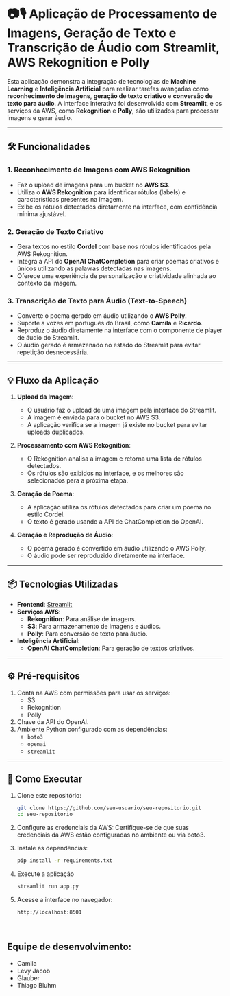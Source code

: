 # 📷🎙️ Aplicação de Processamento de Imagens, Geração de Texto e Transcrição de Áudio com Streamlit, AWS Rekognition e Polly

Esta aplicação demonstra a integração de tecnologias de **Machine Learning** e **Inteligência Artificial** para realizar tarefas avançadas como **reconhecimento de imagens**, **geração de texto criativo** e **conversão de texto para áudio**. A interface interativa foi desenvolvida com **Streamlit**, e os serviços da AWS, como **Rekognition** e **Polly**, são utilizados para processar imagens e gerar áudio.

---

## 🛠️ Funcionalidades

### 1. **Reconhecimento de Imagens com AWS Rekognition**
- Faz o upload de imagens para um bucket no **AWS S3**.
- Utiliza o **AWS Rekognition** para identificar rótulos (labels) e características presentes na imagem.
- Exibe os rótulos detectados diretamente na interface, com confidência mínima ajustável.

### 2. **Geração de Texto Criativo**
- Gera textos no estilo **Cordel** com base nos rótulos identificados pela AWS Rekognition.
- Integra a API do **OpenAI ChatCompletion** para criar poemas criativos e únicos utilizando as palavras detectadas nas imagens.
- Oferece uma experiência de personalização e criatividade alinhada ao contexto da imagem.

### 3. **Transcrição de Texto para Áudio (Text-to-Speech)**
- Converte o poema gerado em áudio utilizando o **AWS Polly**.
- Suporte a vozes em português do Brasil, como **Camila** e **Ricardo**.
- Reproduz o áudio diretamente na interface com o componente de player de áudio do Streamlit.
- O áudio gerado é armazenado no estado do Streamlit para evitar repetição desnecessária.

---

## 💡 Fluxo da Aplicação

1. **Upload da Imagem**:
   - O usuário faz o upload de uma imagem pela interface do Streamlit.
   - A imagem é enviada para o bucket no AWS S3.
   - A aplicação verifica se a imagem já existe no bucket para evitar uploads duplicados.

2. **Processamento com AWS Rekognition**:
   - O Rekognition analisa a imagem e retorna uma lista de rótulos detectados.
   - Os rótulos são exibidos na interface, e os melhores são selecionados para a próxima etapa.

3. **Geração de Poema**:
   - A aplicação utiliza os rótulos detectados para criar um poema no estilo Cordel.
   - O texto é gerado usando a API de ChatCompletion do OpenAI.

4. **Geração e Reprodução de Áudio**:
   - O poema gerado é convertido em áudio utilizando o AWS Polly.
   - O áudio pode ser reproduzido diretamente na interface.

---

## 📦 Tecnologias Utilizadas

- **Frontend**: [Streamlit](https://streamlit.io/)
- **Serviços AWS**:
  - **Rekognition**: Para análise de imagens.
  - **S3**: Para armazenamento de imagens e áudios.
  - **Polly**: Para conversão de texto para áudio.
- **Inteligência Artificial**:
  - **OpenAI ChatCompletion**: Para geração de textos criativos.

---

## ⚙️ Pré-requisitos

1. Conta na AWS com permissões para usar os serviços:
   - S3
   - Rekognition
   - Polly
2. Chave da API do OpenAI.
3. Ambiente Python configurado com as dependências:
   - `boto3`
   - `openai`
   - `streamlit`

---

## 🚀 Como Executar

1. Clone este repositório:
   ```bash
   git clone https://github.com/seu-usuario/seu-repositorio.git
   cd seu-repositorio

2. Configure as credenciais da AWS:
    Certifique-se de que suas credenciais da AWS estão configuradas no ambiente ou via boto3.
    
3. Instale as dependências:
    ```bash
    pip install -r requirements.txt

4. Execute a aplicação
    ```bash
    streamlit run app.py

5. Acesse a interface no navegador:
    ```bash
    http://localhost:8501
    
    
<br/>

## Equipe de desenvolvimento:

<ul>
    <li>Camila</li>
    <li>Levy Jacob</li>
    <li>Glauber</li>
    <li>Thiago Bluhm</li>

</ul>

